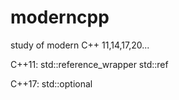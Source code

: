 # moderncpp
study of modern C++ 11,14,17,20...

C++11:
std::reference_wrapper
std::ref

C++17:
std::optional